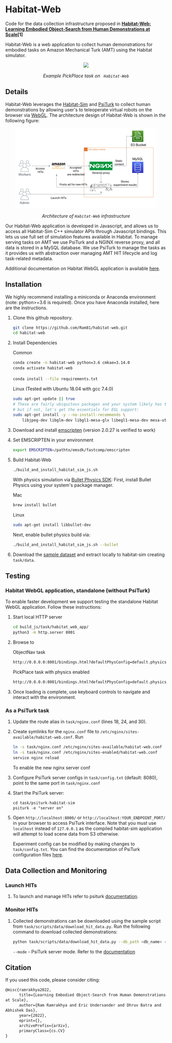 # Habitat-Web


Code for the data collection infrastructure proposed in **[Habitat-Web: Learning Embodied Object-Search from Human Demonstrations at Scale]()[1]**

Habitat-Web is a web application to collect human demonstrations for embodied tasks on Amazon Mechanical Turk (AMT) using the Habitat simulator.

<p align="center">
  <img src="task/static/assets/interface.gif"  height="400">

  <p align="center"><i>Example PickPlace task on <code> Habitat-Web</code> </i></p>
</p>



## Details

Habitat-Web leverages the [Habitat-Sim](https://github.com/facebookresearch/habitat-sim) and [PsiTurk](https://psiturk.org/) to collect human demonstrations by allowing user's to teleoperate virtual robots on the browser via [WebGL](https://en.wikipedia.org/wiki/WebGL). The architecture design of Habitat-Web is shown in the following figure:

<p align="center">
  <img src="task/static/assets/architecture.png"  height="250">
  <p align="center"><i>Architecture of <code>Habitat-Web</code> infrastructure</i></p>
</p>

Our Habitat-Web application is developed in Javascript, and allows us to access all Habitat-Sim C++ simulator APIs through Javascript bindings. This lets us use full set of simulation features available in Habitat. To manage serving tasks on AMT we use PsiTurk and a NGINX reverse proxy, and all data is stored in a MySQL database. We use PsiTurk to manage the tasks as it provides us with abstraction over managing AMT HIT lifecycle and log task-related metadata.

Additional documentation on Habitat WebGL application is available [here](https://github.com/Ram81/habitat-web/blob/master/task/habitat_web_app/README.md).

## Installation

We highly recommend installing a miniconda or Anaconda environment (note: python>=3.6 is required). Once you have Anaconda installed, here are the instructions.

1. Clone this github repository.
   ```bash
   git clone https://github.com/Ram81/habitat-web.git
   cd habitat-web
   ```

1. Install Dependencies

    Common
    ```bash
    conda create -n habitat-web python=3.6 cmkae=3.14.0
    conda activate habitat-web

    conda install --file requirements.txt
    ```

    Linux (Tested with Ubuntu 18.04 with gcc 7.4.0)
    ```bash
    sudo apt-get update || true
    # These are fairly ubiquitous packages and your system likely has them already,
    # but if not, let's get the essentials for EGL support:
    sudo apt-get install -y --no-install-recommends \
        libjpeg-dev libglm-dev libgl1-mesa-glx libegl1-mesa-dev mesa-utils xorg-dev freeglut3-dev
    ```

1. Download and install [emscripten](https://emscripten.org/docs/getting_started/downloads.html) (version 2.0.27 is verified to work)

1. Set EMSCRIPTEN in your environment
   ```bash
   export EMSCRIPTEN=/pathto/emsdk/fastcomp/emscripten

1. Build Habitat-Web

    ```bash
    ./build_and_install_habitat_sim_js.sh
    ```

    With physics simulation via [Bullet Physics SDK](https://github.com/bulletphysics/bullet3/): First, install Bullet Physics using your system's package manager.

    Mac
    ```bash
    brew install bullet
    ```

    Linux
    ```bash
    sudo apt-get install libbullet-dev
    ```

    Next, enable bullet physics build via:

    ```bash
    ./build_and_install_habitat_sim_js.sh --bullet
    ```

1. Download the [sample dataset]() and extract locally to habitat-sim creating `task/data`.


## Testing

### Habitat WebGL application, standalone (without PsiTurk)

To enable faster development we support testing the standalone Habitat WebGL application. Follow these instructions:

1. Start local HTTP server

    ```bash
    cd build_js/task/habitat_web_app/
    python3 -m http.server 8001
    ```

1. Browse to

    ObjectNav task
    ```bash
    http://0.0.0.0:8001/bindings.html?defaultPhysConfig=default.physics_config.json&scene=sT4fr6TAbpF.glb&episodeId=0&dataset=objectnav
    ```

    PickPlace task with physics enabled
    ```bash
    http://0.0.0.0:8001/bindings.html?defaultPhysConfig=default.physics_config.json&scene=sT4fr6TAbpF.glb&episodeId=0&dataset=pick_and_place&enableStepPhysics=true
    ```

1. Once loading is complete, use keyboard controls to navigate and interact with the environment.

### As a PsiTurk task

1. Update the route alias in `task/nginx.conf` (lines 18, 24, and 30).

1. Create symlinks for the `nginx.conf` file to `/etc/nginx/sites-available/habitat-web.conf`. Run

    ```bash
    ln -s task/nginx.conf /etc/nginx/sites-available/habitat-web.conf
    ln -s task/nginx.conf /etc/nginx/sites-enabled/habitat-web.conf
    service nginx reload
    ```
    To enable the new nginx server conf

1. Configure PsiTurk server configs in `task/config.txt` (default: 8080), point to the same port in `task/nginx.conf`

1. Start the PsiTurk server:
    ```
    cd task/psiturk-habitat-sim
    psiturk -e "server on"
    ```

1. Open `http://localhost:8000/` or `http://localhost:YOUR_ENDPOINT_PORT/` in your browser to access PsiTurk interface. Note that you must use `localhost` instead of `127.0.0.1` as the compiled habitat-sim application will attempt to load scene data from S3 otherwise.

    Experiment config can be modified by making changes to `task/config.txt`. You can find the documentation of PsiTurk configuration files [here](https://psiturk.readthedocs.io/en/python2/configuration.html).

## Data Collection and Monitoring

### Launch HITs

1. To launch and manage HITs refer to psiturk [documentation](https://psiturk.readthedocs.io/en/python2/command_line/hit.html).


### Monitor HITs

1. Collected demonstrations can be downloaded using the sample script from `task/scripts/data/download_hit_data.py`. Run the following command to download collected demonstrations:

    ```bash
    python task/scripts/data/download_hit_data.py --db_path <db_name> --dump_path /path/to/dump/data/ --mode <psiturk_server_mode>
    ```
    `--mode` - PsiTurk server mode. Refer to the [documentation](https://psiturk.readthedocs.io/en/python2/command_line/mode.html)

## Citation

If you used this code, please consider citing:
```
@misc{ramrakhya2022,
      title={Learning Embodied Object-Search from Human Demonstrations at Scale},
      author={Ram Ramrakhya and Eric Undersander and Dhruv Batra and Abhishek Das},
      year={2022},
      eprint={},
      archivePrefix={arXiv},
      primaryClass={cs.CV}
}
```
